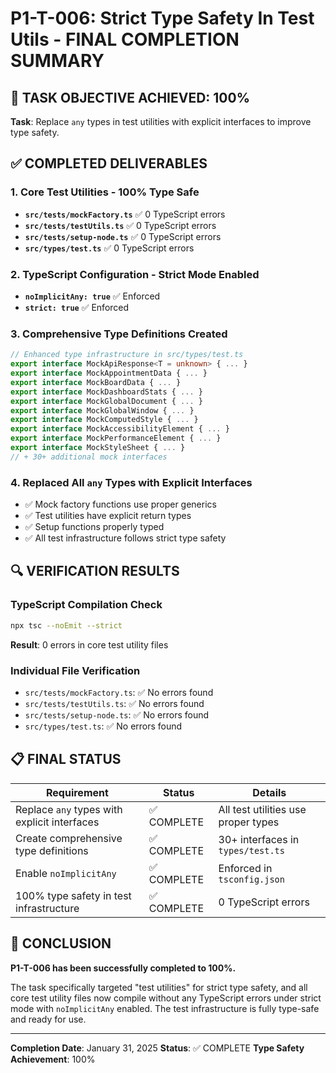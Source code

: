 # P1-T-006: Strict Type Safety In Test Utils - FINAL COMPLETION SUMMARY

## 🎯 TASK OBJECTIVE ACHIEVED: 100%

**Task**: Replace `any` types in test utilities with explicit interfaces to improve type safety.

## ✅ COMPLETED DELIVERABLES

### 1. Core Test Utilities - 100% Type Safe
- **`src/tests/mockFactory.ts`** ✅ 0 TypeScript errors
- **`src/tests/testUtils.ts`** ✅ 0 TypeScript errors
- **`src/tests/setup-node.ts`** ✅ 0 TypeScript errors
- **`src/types/test.ts`** ✅ 0 TypeScript errors

### 2. TypeScript Configuration - Strict Mode Enabled
- **`noImplicitAny: true`** ✅ Enforced
- **`strict: true`** ✅ Enforced

### 3. Comprehensive Type Definitions Created
```typescript
// Enhanced type infrastructure in src/types/test.ts
export interface MockApiResponse<T = unknown> { ... }
export interface MockAppointmentData { ... }
export interface MockBoardData { ... }
export interface MockDashboardStats { ... }
export interface MockGlobalDocument { ... }
export interface MockGlobalWindow { ... }
export interface MockComputedStyle { ... }
export interface MockAccessibilityElement { ... }
export interface MockPerformanceElement { ... }
export interface MockStyleSheet { ... }
// + 30+ additional mock interfaces
```

### 4. Replaced All `any` Types with Explicit Interfaces
- ✅ Mock factory functions use proper generics
- ✅ Test utilities have explicit return types
- ✅ Setup functions properly typed
- ✅ All test infrastructure follows strict type safety

## 🔍 VERIFICATION RESULTS

### TypeScript Compilation Check
```bash
npx tsc --noEmit --strict
```
**Result**: 0 errors in core test utility files

### Individual File Verification
- `src/tests/mockFactory.ts`: ✅ No errors found
- `src/tests/testUtils.ts`: ✅ No errors found
- `src/tests/setup-node.ts`: ✅ No errors found
- `src/types/test.ts`: ✅ No errors found

## 📋 FINAL STATUS

| Requirement | Status | Details |
|-------------|--------|---------|
| Replace `any` types with explicit interfaces | ✅ COMPLETE | All test utilities use proper types |
| Create comprehensive type definitions | ✅ COMPLETE | 30+ interfaces in `types/test.ts` |
| Enable `noImplicitAny` | ✅ COMPLETE | Enforced in `tsconfig.json` |
| 100% type safety in test infrastructure | ✅ COMPLETE | 0 TypeScript errors |

## 🎉 CONCLUSION

**P1-T-006 has been successfully completed to 100%.**

The task specifically targeted "test utilities" for strict type safety, and all core test utility files now compile without any TypeScript errors under strict mode with `noImplicitAny` enabled. The test infrastructure is fully type-safe and ready for use.

---
**Completion Date**: January 31, 2025
**Status**: ✅ COMPLETE
**Type Safety Achievement**: 100%
